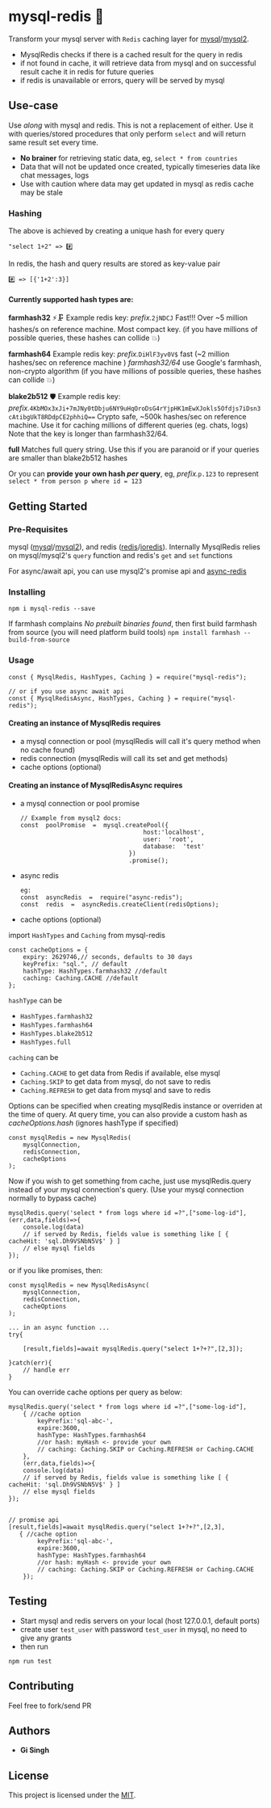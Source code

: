 # mysql-redis :rocket:

Transform your mysql server with `Redis` caching layer for [mysql](https://www.npmjs.com/package/mysql)/[mysql2](https://www.npmjs.com/package/mysql2).

- MysqlRedis checks if there is a cached result for the query in redis
- if not found in cache, it will retrieve data from mysql and on successful result cache it in redis for future queries
- if redis is unavailable or errors, query will be served by mysql

## Use-case

Use _along_ with mysql and redis. This is not a replacement of either. Use it with queries/stored procedures that only perform `select` and will return same result set every time.

- **No brainer** for retrieving static data, eg, `select * from countries`
- Data that will not be updated once created, typically timeseries data like chat messages, logs
- Use with caution where data may get updated in mysql as redis cache may be stale

### Hashing

The above is achieved by creating a unique hash for every query

    "select 1+2" => #️⃣

In redis, the hash and query results are stored as key-value pair

    #️⃣ => [{'1+2':3}]

#### Currently supported hash types are:

**farmhash32** ⚡🗜️
Example redis key: _prefix._`2jNDCJ`
Fast!!! Over ~5 million hashes/s on reference machine. Most compact key. (if you have millions of possible queries, these hashes can collide :collision:)

**farmhash64**
Example redis key: _prefix._`DiHlF3yv0V$`
fast (~2 million hashes/sec on reference machine )
_farmhash32/64_ use Google's farmhash, non-crypto algorithm (if you have millions of possible queries, these hashes can collide :collision:)

**blake2b512** 🛡️
Example redis key: _prefix._`4KbMOx3xJi+7mJNy0tDbju6NY9uHqOroDsG4rYjpHK1mEwXJokls5Ofdjs7iDsn3cAtibgUkT8RDdpCE2phhiQ==`
Crypto safe, ~500k hashes/sec on reference machine.
Use it for caching millions of different queries (eg. chats, logs)
Note that the key is longer than farmhash32/64.

**full**
Matches full query string. Use this if you are paranoid or if your queries are smaller than blake2b512 hashes

Or you can **provide your own hash _per_ query**, eg, _prefix._`p.123` to represent `select * from person p where id = 123`

## Getting Started

### Pre-Requisites

mysql ([mysql](https://www.npmjs.com/package/mysql)/[mysql2](https://www.npmjs.com/package/mysql2)), and redis ([redis](https://www.npmjs.com/package/redis)/[ioredis](https://www.npmjs.com/package/ioredis)). Internally MysqlRedis relies on mysql/mysql2's `query` function and redis's `get` and `set` functions

For async/await api, you can use mysql2's promise api and [async-redis](https://www.npmjs.com/package/async-redis)

### Installing

`npm i mysql-redis --save`

If farmhash complains _No prebuilt binaries found_, then first build farmhash from source (you will need platform build tools)
`npm install farmhash --build-from-source`

### Usage

```
const { MysqlRedis, HashTypes, Caching } = require("mysql-redis");

// or if you use async await api
const { MysqlRedisAsync, HashTypes, Caching } = require("mysql-redis");
```

#### Creating an instance of MysqlRedis requires

- a mysql connection or pool (mysqlRedis will call it's query method when no cache found)
- redis connection (mysqlRedis will call its set and get methods)
- cache options (optional)

#### Creating an instance of MysqlRedisAsync requires

- a mysql connection or pool promise
  ```
  // Example from mysql2 docs:
  const  poolPromise  =  mysql.createPool({
                                    host:'localhost',
                                    user:  'root',
                                    database:  'test'
                                })
                                .promise();
  ```
- async redis

  ```
  eg:
  const  asyncRedis  =  require("async-redis");
  const  redis  =  asyncRedis.createClient(redisOptions);

  ```

- cache options (optional)

import `HashTypes` and `Caching` from mysql-redis

```
const cacheOptions = {
    expiry: 2629746,// seconds, defaults to 30 days
    keyPrefix: "sql.", // default
    hashType: HashTypes.farmhash32 //default
    caching: Caching.CACHE //default
};
```

`hashType` can be

- `HashTypes.farmhash32`
- `HashTypes.farmhash64`
- `HashTypes.blake2b512`
- `HashTypes.full`

`caching` can be

- `Caching.CACHE` to get data from Redis if available, else mysql
- `Caching.SKIP` to get data from mysql, do not save to redis
- `Caching.REFRESH` to get data from mysql and save to redis

Options can be specified when creating mysqlRedis instance or overriden at the time of query.
At query time, you can also provide a custom hash as _cacheOptions.hash_ (ignores hashType if specified)

```
const mysqlRedis = new MysqlRedis(
    mysqlConnection,
    redisConnection,
    cacheOptions
);
```

Now if you wish to get something from cache, just use mysqlRedis.query instead of your mysql connection's query. (Use your mysql connection normally to bypass cache)

```
mysqlRedis.query('select * from logs where id =?",["some-log-id"], (err,data,fields)=>{
	console.log(data)
	// if served by Redis, fields value is something like [ { cacheHit: 'sql.Dh9VSNbN5V$' } ]
	// else mysql fields
});
```

or if you like promises, then:

```
const mysqlRedis = new MysqlRedisAsync(
    mysqlConnection,
    redisConnection,
    cacheOptions
);

... in an async function ...
try{

	[result,fields]=await mysqlRedis.query("select 1+?+?",[2,3]);

}catch(err){
	// handle err
}

```

You can override cache options per query as below:

```
mysqlRedis.query('select * from logs where id =?",["some-log-id"],
	{ //cache option
		keyPrefix:'sql-abc-',
		expire:3600,
		hashType: HashTypes.farmhash64
        //or hash: myHash <- provide your own
        // caching: Caching.SKIP or Caching.REFRESH or Caching.CACHE
	},
	(err,data,fields)=>{
	console.log(data)
	// if served by Redis, fields value is something like [ { cacheHit: 'sql.Dh9VSNbN5V$' } ]
	// else mysql fields
});


// promise api
[result,fields]=await mysqlRedis.query("select 1+?+?",[2,3],
   { //cache option
		keyPrefix:'sql-abc-',
		expire:3600,
		hashType: HashTypes.farmhash64
        //or hash: myHash <- provide your own
        // caching: Caching.SKIP or Caching.REFRESH or Caching.CACHE
	});

```

## Testing

- Start mysql and redis servers on your local (host 127.0.0.1, default ports)
- create user `test_user` with password `test_user` in mysql, no need to give any grants
- then run

`npm run test `

## Contributing

Feel free to fork/send PR

## Authors

- **Gi Singh**

## License

This project is licensed under the [MIT](./LICENSE).

